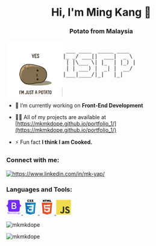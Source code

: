 <h1 align="center">Hi, I'm Ming Kang 🫡</h1>
<h3 align="center">Potato from Malaysia</h3>

<pre>
 <img src="potato.jpg" alt="potato" width="150" align="left">
 ___ ____  _____ ____     
|_ _/ ___||  ___|  _ \   
 | |\___ \| |_  | |_) |  
 | | ___) |  _| |  __/ 
|___|____/|_|   |_|        
</pre>
- 🔭 I’m currently working on **Front-End Development**

- 👨‍💻 All of my projects are available at [https://mkmkdope.github.io/portfolio_1/](https://mkmkdope.github.io/portfolio_1/)

- ⚡ Fun fact **I think I am Cooked.**

<h3 align="left">Connect with me:</h3>
<p align="left">
<a href="https://www.linkedin.com/in/mk-yap/" target="blank"><img align="center" src="https://raw.githubusercontent.com/rahuldkjain/github-profile-readme-generator/master/src/images/icons/Social/linked-in-alt.svg" alt="https://www.linkedin.com/in/mk-yap/" height="30" width="40" /></a>
</p>

<h3 align="left">Languages and Tools:</h3>
<p align="left"> <a href="https://getbootstrap.com" target="_blank" rel="noreferrer"> <img src="https://raw.githubusercontent.com/devicons/devicon/master/icons/bootstrap/bootstrap-plain-wordmark.svg" alt="bootstrap" width="40" height="40"/> </a> <a href="https://www.w3schools.com/css/" target="_blank" rel="noreferrer"> <img src="https://raw.githubusercontent.com/devicons/devicon/master/icons/css3/css3-original-wordmark.svg" alt="css3" width="40" height="40"/> </a> <a href="https://www.w3.org/html/" target="_blank" rel="noreferrer"> <img src="https://raw.githubusercontent.com/devicons/devicon/master/icons/html5/html5-original-wordmark.svg" alt="html5" width="40" height="40"/> </a> <a href="https://developer.mozilla.org/en-US/docs/Web/JavaScript" target="_blank" rel="noreferrer"> <img src="https://raw.githubusercontent.com/devicons/devicon/master/icons/javascript/javascript-original.svg" alt="javascript" width="40" height="40"/> </a>  
</p>

<p><img align="center" src="https://github-readme-stats.vercel.app/api/top-langs?username=mkmkdope&show_icons=true&locale=en&layout=compact" alt="mkmkdope" /></p>
<p align="left"> <img src="https://komarev.com/ghpvc/?username=mkmkdope&label=Profile%20views&color=f5e050&style=flat" alt="mkmkdope" /> </p>
